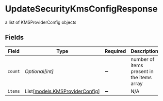 # UpdateSecurityKmsConfigResponse

a list of KMSProviderConfig objects


## Fields

| Field                                                            | Type                                                             | Required                                                         | Description                                                      |
| ---------------------------------------------------------------- | ---------------------------------------------------------------- | ---------------------------------------------------------------- | ---------------------------------------------------------------- |
| `count`                                                          | *Optional[int]*                                                  | :heavy_minus_sign:                                               | number of items present in the items array                       |
| `items`                                                          | List[[models.KMSProviderConfig](../models/kmsproviderconfig.md)] | :heavy_minus_sign:                                               | N/A                                                              |